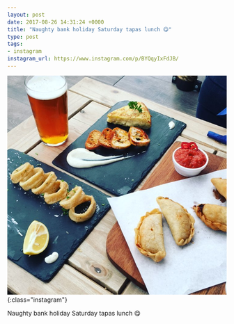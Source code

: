 ```yaml
---
layout: post
date: 2017-08-26 14:31:24 +0000
title: "Naughty bank holiday Saturday tapas lunch 😋"
type: post
tags:
- instagram
instagram_url: https://www.instagram.com/p/BYQqyIxFdJB/
---
```


![Instagram - BYQqyIxFdJB](/assets/BYQqyIxFdJB.jpg){:class="instagram"}

Naughty bank holiday Saturday tapas lunch 😋
